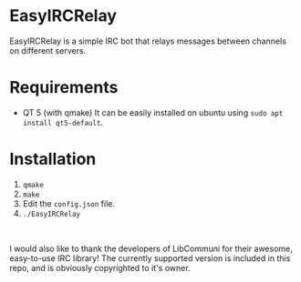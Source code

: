 # EasyIRCRelay
EasyIRCRelay is a simple IRC bot that relays messages between channels on different servers.

# Requirements
 * QT 5 (with qmake)
	It can be easily installed on ubuntu using `sudo apt install qt5-default`.

# Installation
1. `qmake`
2. `make`
3. Edit the `config.json` file.
4. `./EasyIRCRelay`

<p>&nbsp;</p>

I would also like to thank the developers of LibCommuni for their awesome, easy-to-use IRC library!
The currently supported version is included in this repo, and is obviously copyrighted to it's owner.
